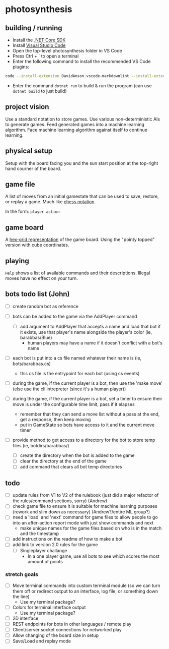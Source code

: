 # photosynthesis

## building / running

- Install the [.NET Core SDK](https://www.microsoft.com/net/learn/get-started/windows)
- Install [Visual Studio Code](https://code.visualstudio.com/)
- Open the top-level photosynthesis folder in VS Code
- Press Ctrl + \` to open a terminal
- Enter the following command to install the recommended VS Code plugins:

```bash
code --install-extension DavidAnson.vscode-markdownlint --install-extension jchannon.csharpextensions --install-extension josephwoodward.vscodeilviewer --install-extension k--kato.docomment --install-extension ms-vscode.csharp --install-extension PKief.material-icon-theme --install-extension reflectiondm.classynaming
```

- Enter the command `dotnet run` to build & run the program (can use `dotnet build` to just build)

## project vision

Use a standard notation to store games. Use various non-deterministic AIs to generate games. Feed generated games into a machine learning algorithm. Face machine learning algorithm against itself to continue learning.

## physical setup

Setup with the board facing you and the sun start position at the top-right hand courner of the board.

## game file

A list of moves from an initial gamestate that can be used to save, restore, or replay a game. Much like [chess notation](https://en.wikipedia.org/wiki/Chess_notation).

In the form:
`player action`

## game board

A [hex-grid representation](https://www.redblobgames.com/grids/hexagons/) of the game board. Using the "pointy topped" version with cube coordinates.

## playing

`Help` shows a list of available commands and their descriptions.
Illegal moves have no effect on your turn.

## bots todo list (John)

- [ ] create random bot as reference
- [ ] bots can be added to the game via the AddPlayer command
  - [ ] add argument to AddPlayer that accepts a name and load that bot if it exists, use that player's name alongside the player's color (ie, barabbas/Blue)
    - human players may have a name if it doesn't conflict with a bot's name
- [ ] each bot is put into a cs file named whatever their name is (ie, bots/barabbas.cs)
  - this cs file is the entrypoint for each bot (using cs events)

- [ ] during the game, if the current player is a bot, then use the 'make move' (else use the cli intrepreter (since it's a human player))
- [ ] during the game, if the current player is a bot, set a timer to ensure their move is under the configurable time limit, pass if it elapses
  - remember that they can send a move list without a pass at the end, get a response, then keep moving
  - put in GameState so bots have access to it and the current move timer
- [ ] provide method to get access to a directory for the bot to store temp files (ie, botdirs/barabbas/)
  - [ ] create the directory when the bot is added to the game
  - [ ] clear the directory at the end of the game
  - [ ] add command that clears all bot temp directories

## todo

- [ ] update rules from V1 to V2 of the rulebook (just did a major refactor of the rules/command sections, sorry) (Andrew)
- [ ] check game file to ensure it is suitable for machine learning purposes (rework and slim down as necessary) (Andrew?/entire ML group?)
- [ ] need a 'load' and 'next' command for game files to allow people to go into an after-action report mode with just show commands and next
  - make unique names for the game files based on who is in the match and the timestamp
- [ ] add instructions on the readme of how to make a bot
- [ ] add link to version 2.0 rules for the game
  - [ ] Singleplayer challange
    - In a one player game, use all bots to see which scores the most amount of points

### stretch goals

- [ ] Move terminal commands into custom terminal module (so we can turn them off or redirect output to an interface, log file, or something down the line)
  - Use my terminal package?
- [ ] Colors for terminal interface output
  - Use my terminal package?
- [ ] 2D interface
- [ ] REST endpoints for bots in other languages / remote play
- [ ] Client/server socket connections for networked play
- [ ] Allow changing of the board size in setup
- [ ] Save/Load and replay mode

